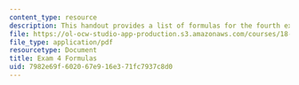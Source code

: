 ```yaml
---
content_type: resource
description: This handout provides a list of formulas for the fourth exam of the course.
file: https://ol-ocw-studio-app-production.s3.amazonaws.com/courses/18-01-single-variable-calculus-fall-2006/7982e69f602067e916e371fc7937c8d0_exm4formulasheet.pdf
file_type: application/pdf
resourcetype: Document
title: Exam 4 Formulas
uid: 7982e69f-6020-67e9-16e3-71fc7937c8d0
---
```

